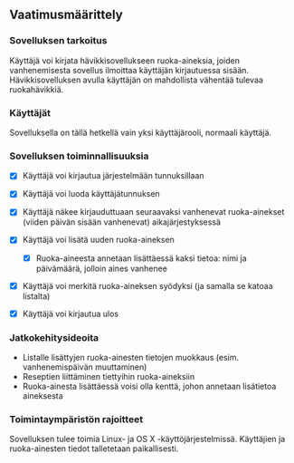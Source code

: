 ## Vaatimusmäärittely

### Sovelluksen tarkoitus
Käyttäjä voi kirjata hävikkisovellukseen ruoka-aineksia, joiden vanhenemisesta sovellus ilmoittaa käyttäjän kirjautuessa sisään. Hävikkisovelluksen avulla käyttäjän on mahdollista vähentää tulevaa ruokahävikkiä.

### Käyttäjät
Sovelluksella on tällä hetkellä vain yksi käyttäjärooli, normaali käyttäjä.

### Sovelluksen toiminnallisuuksia

- [x] Käyttäjä voi kirjautua järjestelmään tunnuksillaan
- [x] Käyttäjä voi luoda käyttäjätunnuksen
- [x] Käyttäjä näkee kirjauduttuaan seuraavaksi vanhenevat ruoka-ainekset (viiden päivän sisään vanhenevat) aikajärjestyksessä
- [x] Käyttäjä voi lisätä uuden ruoka-aineksen
    - [x] Ruoka-aineesta annetaan lisättäessä kaksi tietoa: nimi ja päivämäärä, jolloin aines vanhenee
- [x] Käyttäjä voi merkitä ruoka-aineksen syödyksi (ja samalla se katoaa listalta)
- [x] Käyttäjä voi kirjautua ulos


### Jatkokehitysideoita
- Listalle lisättyjen ruoka-ainesten tietojen muokkaus (esim. vanhenemispäivän muuttaminen)
- Reseptien liittäminen tiettyihin ruoka-aineksiin
- Ruoka-ainesta lisättäessä voisi olla kenttä, johon annetaan lisätietoa aineksesta

### Toimintaympäristön rajoitteet

Sovelluksen tulee toimia Linux- ja OS X -käyttöjärjestelmissä. Käyttäjien ja ruoka-ainesten tiedot talletetaan paikallisesti.
